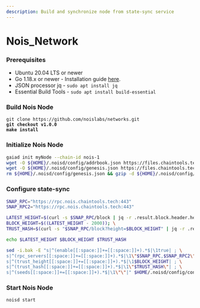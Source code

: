 ```yaml
---
description: Build and synchronize node from state-sync service
---
```


# Nois\_Network

### Prerequisites

* Ubuntu 20.04 LTS or newer
* Go 1.18.x or newer - Installation guide [here](../../home/installation-guides/install-golang.md).
* JSON processor jq - `sudo apt install jq`
* Essential Build Tools - `sudo apt install build-essential`

### Build Nois Node

<pre class="language-bash"><code class="lang-bash">git clone https://github.com/noislabs/networks.git
<strong>git checkout v1.0.0
</strong><strong>make install
</strong></code></pre>

### Initialize Nois Node

```bash
gaiad init myNode --chain-id nois-1
wget -O ${HOME}/.noisd/config/addrbook.json https://files.chaintools.tech/chains/nois/addrbook.json
wget -O ${HOME}/.noisd/config/genesis.json https://files.chaintools.tech/chains/nois/genesis.json.gz
rm ${HOME}/.noisd/config/genesis.json && gzip -d ${HOME}/.noisd/config/genesis.json.gz
```

### Configure state-sync

```bash
SNAP_RPC="https://rpc.nois.chaintools.tech:443"
SNAP_RPC2="https://rpc.nois.chaintools.tech:443"

LATEST_HEIGHT=$(curl -s $SNAP_RPC/block | jq -r .result.block.header.height); \
BLOCK_HEIGHT=$((LATEST_HEIGHT - 2000)); \
TRUST_HASH=$(curl -s "$SNAP_RPC/block?height=$BLOCK_HEIGHT" | jq -r .result.block_id.hash)

echo $LATEST_HEIGHT $BLOCK_HEIGHT $TRUST_HASH

sed -i.bak -E "s|^(enable[[:space:]]+=[[:space:]]+).*$|\1true| ; \
s|^(rpc_servers[[:space:]]+=[[:space:]]+).*$|\1\"$SNAP_RPC,$SNAP_RPC2\"| ; \
s|^(trust_height[[:space:]]+=[[:space:]]+).*$|\1$BLOCK_HEIGHT| ; \
s|^(trust_hash[[:space:]]+=[[:space:]]+).*$|\1\"$TRUST_HASH\"| ; \
s|^(seeds[[:space:]]+=[[:space:]]+).*$|\1\"\"|" $HOME/.noisd/config/config.toml
```

### Start Nois Node

```
noisd start
```
